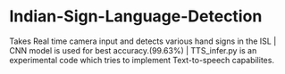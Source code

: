 # Indian-Sign-Language-Detection
Takes Real time camera input and detects various hand signs in the ISL |
CNN model is used for best accuracy.(99.63%) | TTS_infer.py is an experimental code which tries to implement Text-to-speech capabilites.

